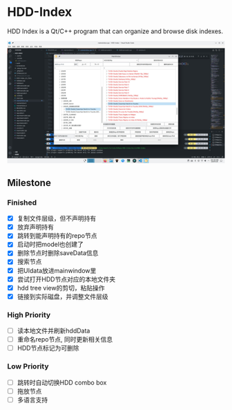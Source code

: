 # HDD-Index

HDD Index is a Qt/C++ program that can organize and browse disk indexes.

![program](screenshots/屏幕截图_20241208_204308.jpg)

## Milestone

### Finished

- [x] 复制文件层级，但不声明持有
- [x] 放弃声明持有
- [x] 跳转到能声明持有的repo节点
- [x] 启动时把model也创建了
- [x] 删除节点时删除saveData信息
- [x] 搜索节点
- [x] 把UIdata放进mainwindow里
- [x] 尝试打开HDD节点对应的本地文件夹
- [x] hdd tree view的剪切，粘贴操作
- [x] 链接到实际磁盘，并调整文件层级

### High Priority

- [ ] 读本地文件并刷新hddData
- [ ] 重命名repo节点, 同时更新相关信息
- [ ] HDD节点标记为可删除

### Low Priority

- [ ] 跳转时自动切换HDD combo box
- [ ] 拖放节点
- [ ] 多语言支持
